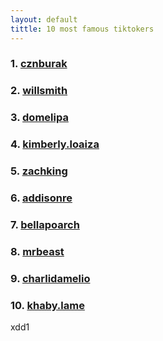 ```yaml
---
layout: default
tittle: 10 most famous tiktokers
---
```

### 1. [cznburak](./cznburak.html)
### 2. [willsmith](./willsmith.html)
### 3. [domelipa](./domelipa.html)
### 4. [kimberly.loaiza](./kimberly.loaiza.html)
### 5. [zachking](./zachking.html)
### 6. [addisonre](./addisonre.html)
### 7. [bellapoarch](./bellapoarch.html)
### 8. [mrbeast](./mrbeast.html)
### 9. [charlidamelio](./charlidamelio.html)
### 10. [khaby.lame](./khaby.lame.html)

xdd1